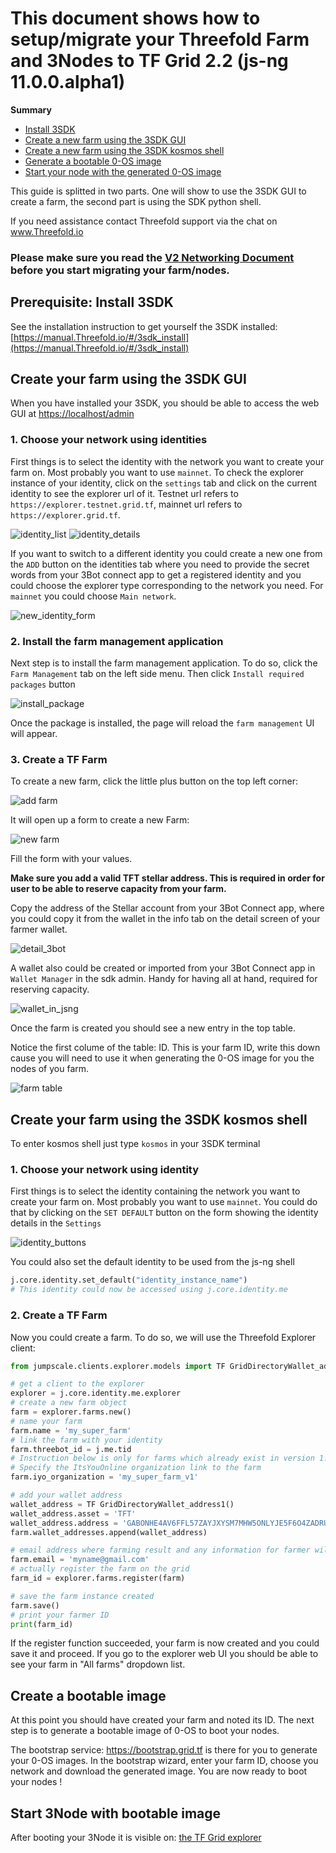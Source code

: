 # This document shows how to setup/migrate your Threefold Farm and 3Nodes to TF Grid 2.2 (js-ng 11.0.0.alpha1)

**Summary**

- [Install 3SDK](#prerequisite-install-3sdk)
- [Create a new farm using the 3SDK GUI](#create-your-farm-using-the-3sdk-gui)
- [Create a new farm using the 3SDK kosmos shell](#create-your-farm-using-the-3sdk-kosmos-shell)
- [Generate a bootable 0-OS image](#create-a-bootable-image)
- [Start your node with the generated 0-OS image](http://localhost:3000/docs/grid/tf_farming/v2_jsx_farmsetup.html#start-3Node-with-bootable-image)

This guide is splitted in two parts. One will show to use the 3SDK GUI to create a farm, the second part is using the SDK python shell.

If you need assistance contact Threefold support via the chat on www.Threefold.io

### Please make sure you read the [V2 Networking Document](https://github.com/Threefoldtech/zos/blob/master/docs/network/introduction.md) before you start migrating your farm/nodes. 

## Prerequisite: Install 3SDK

See the installation instruction to get yourself the 3SDK installed: [https://manual.Threefold.io/#/3sdk_install](https://manual.Threefold.io/#/3sdk_install)

## Create your farm using the 3SDK GUI

When you have installed your 3SDK, you should be able to access the web GUI at [https://localhost/admin](https://localhost/admin)

### 1. Choose your network using identities

First things is to select the identity with the network you want to create your farm on. Most probably you want to use `mainnet`.
To check the explorer instance of your identity, click on the `settings` tab and click on the current identity to see the explorer url of it.
Testnet url refers to `https://explorer.testnet.grid.tf`, mainnet url refers to `https://explorer.grid.tf`. 

![identity_list](./img/identity_list.png)
![identity_details](./img/identity_details.png)

If you want to switch to a different identity you could create a new one from the `ADD` button on the identities tab where you need to provide the secret words from your 3Bot connect app to get a registered identity and you could choose the explorer type corresponding to the network you need. For `mainnet` you could choose `Main network`.

![new_identity_form](./img/new_identity_form.png)

### 2. Install the farm management application

Next step is to install the farm management application. To do so, click the `Farm Management` tab on the left side menu.
Then click `Install required packages` button

![install_package](./img/install_packages.png)

Once the package is installed, the page will reload the `farm management` UI will appear.

### 3. Create a TF Farm

To create a new farm, click the little plus button on the top left corner:

![add farm](./img/add_farm.png)

It will open up a form to create a new Farm:

![new farm](./img/new_farm.png)

Fill the form with your values. 

**Make sure you add a valid TFT stellar address. This is required in order for user to be able to reserve capacity from your farm.**

Copy the address of the Stellar account from your 3Bot Connect app, where you could copy it from the wallet in the info tab on the detail screen of your farmer wallet.

![detail_3bot](./img/detail_3bot_connect.png)

A wallet also could be created or imported from your 3Bot Connect app in `Wallet Manager` in the sdk admin. Handy for having all at hand, required for reserving capacity. 


![wallet_in_jsng](./img/wallet_in_jsng.png)

Once the farm is created you should see a new entry in the top table.

Notice the first colume of the table: ID. This is your farm ID, write this down cause you will need to use it when generating the 0-OS image for you the nodes of you farm.

![farm table](./img/farm_table.png)

## Create your farm using the 3SDK kosmos shell

To enter kosmos shell just type `kosmos` in your 3SDK terminal

### 1. Choose your network using identity

First things is to select the identity containing the network you want to create your farm on. Most probably you want to use `mainnet`. You could do that by clicking on the `SET DEFAULT` button on the form showing the identity details in the `Settings`

![identity_buttons](./img/identity_buttons.png)

You could also set the default identity to be used from the js-ng shell

```python
j.core.identity.set_default("identity_instance_name")
# This identity could now be accessed using j.core.identity.me
```

### 2. Create a TF Farm

Now you could create a farm. To do so, we will use the Threefold Explorer client:

```python
from jumpscale.clients.explorer.models import TF GridDirectoryWallet_address1      

# get a client to the explorer
explorer = j.core.identity.me.explorer
# create a new farm object
farm = explorer.farms.new()
# name your farm
farm.name = 'my_super_farm'
# link the farm with your identity
farm.threebot_id = j.me.tid
# Instruction below is only for farms which already exist in version 1.x and need to be migrated to version 2.0 !
# Specify the ItsYouOnline organization link to the farm
farm.iyo_organization = 'my_super_farm_v1'

# add your wallet address
wallet_address = TF GridDirectoryWallet_address1()
wallet_address.asset = 'TFT'
wallet_address.address = 'GABONHE4AV6FFL57ZAYJXYSM7MHW5ONLYJE5F6O4ZADRUFGBFLHZWOGF'
farm.wallet_addresses.append(wallet_address)

# email address where farming result and any information for farmer will be sent.
farm.email = 'myname@gmail.com'
# actually register the farm on the grid
farm_id = explorer.farms.register(farm)

# save the farm instance created
farm.save()
# print your farmer ID
print(farm_id)
```

If the register function succeeded, your farm is now created and you could save it and proceed.
If you go to the explorer web UI you should be able to see your farm in "All farms" dropdown list.

## Create a bootable image

At this point you should have created your farm and noted its ID. The next step is to generate a bootable image of 0-OS to boot your nodes.

The bootstrap service: https://bootstrap.grid.tf is there for you to generate your 0-OS images.
In the bootstrap wizard, enter your farm ID, choose you network and download the generated image.
You are now ready to boot your nodes !

## Start 3Node with bootable image

After booting your 3Node it is visible on: [the TF Grid explorer](https://explorer.grid.tf)
